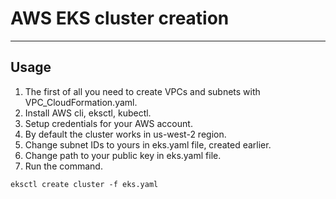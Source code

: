 # AWS EKS cluster creation
---
Usage
---
1. The first of all you need to create VPCs and subnets with VPC_CloudFormation.yaml.
2. Install AWS cli, eksctl, kubectl.
3. Setup credentials for your AWS account.
4. By default the cluster works in us-west-2 region.
5. Change subnet IDs to yours in eks.yaml file, created earlier.
6. Change path to your public key in eks.yaml file.
7. Run the command.
```
eksctl create cluster -f eks.yaml
```

